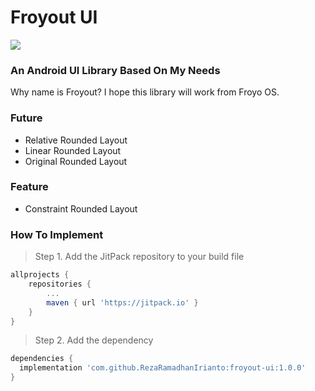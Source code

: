 # Froyout UI
[![](https://jitpack.io/v/RezaRamadhanIrianto/froyout-ui.svg)](https://jitpack.io/#RezaRamadhanIrianto/froyout-ui)

### An Android UI Library Based On My Needs
Why name is Froyout? I hope this library will work from Froyo OS.

### Future
- Relative Rounded Layout 
- Linear Rounded Layout 
- Original Rounded Layout 

### Feature
- Constraint Rounded Layout 

### How To Implement
> Step 1. Add the JitPack repository to your build file

```gradle
allprojects {
	repositories {
		...
		maven { url 'https://jitpack.io' }
	}
}
  ```
  > Step 2. Add the dependency
  ```gradle
dependencies {
	implementation 'com.github.RezaRamadhanIrianto:froyout-ui:1.0.0'
}
  ```
